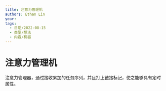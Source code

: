 ```yaml
---
title: 注意力管理机
authors: Ethan Lin
year:
tags:
  - 日期/2022-08-15 
  - 类型/想法 
  - 内容/机器 
---
```



# 注意力管理机






注意力管理器，通过接收累加的任务序列，并且打上链接标记，使之能够具有定时属性。